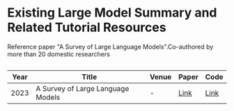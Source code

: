 # Existing Large Model Summary and Related Tutorial Resources
Reference paper "A Survey of Large Language Models".Co-authored by more than 20 domestic researchers
##

| Year | Title                              | Venue | Paper                                          | Code                                           |
|------|------------------------------------|-------|------------------------------------------------|------------------------------------------------|
| 2023 | A Survey of Large Language Models  | -     | [Link](https://arxiv.org/pdf/2303.18223.pdf)   | [Link](https://github.com/RUCAIBox/LLMSurvey)  |